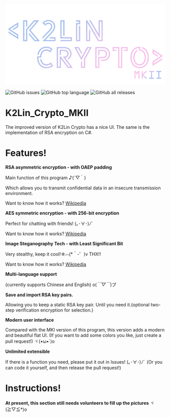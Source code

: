 ![K2Lin Crypto Logo](https://raw.githubusercontent.com/K2Lin-Daniel/K2Lin_Crypto_MKII/main/K2Lin_Crypto/Resources/K2Lin%20Crypto%20Logo.png)

![GitHub issues](https://img.shields.io/github/issues/K2Lin-Daniel/K2Lin_Crypto_MKII) ![GitHub top language](https://img.shields.io/github/languages/top/K2Lin-Daniel/K2Lin_Crypto_MKII) ![GitHub all releases](https://img.shields.io/github/downloads/K2Lin-Daniel/K2Lin_Crypto_MKII/total)

# K2Lin_Crypto_MKII

The improved version of K2Lin Crypto has a nice UI. The same is the implementation of RSA encryption on C#.

# Features!

**RSA asymmetric encryption - with OAEP padding**

Main function of this program ♪(´▽｀)

Which allows you to transmit confidential data in an insecure transmission environment.

Want to know how it works? [Wikipedia](https://simple.wikipedia.org/wiki/RSA_algorithm)

**AES symmetric encryption - with 256-bit encryption**

Perfect for chatting with friends! (｡･∀･)ﾉﾞ

Want to know how it works? [Wikipedia](https://en.wikipedia.org/wiki/Advanced_Encryption_Standard)

**Image Steganography Tech - with Least Significant Bit**

Very stealthy, keep it cool!☆⌒(*＾-゜)v THX!!

Want to know how it works? [Wikipedia](https://en.wikipedia.org/wiki/Steganography)

**Multi-language support**

(currently supports Chinese and English) o(*￣▽￣*)ブ

**Save and import RSA key pairs.**

Allowing you to keep a static RSA key pair. Until you need it.(optional two-step verification encryption for selection.)

**Modern user interface**

Compared with the MKI version of this program, this version adds a modern and beautiful flat UI.
(If you want to add some colors you like, just create a pull request!) ヾ(•ω•`)o

**Unlimited extensible**

If there is a function you need, please put it out in Issues! (｡･∀･)ﾉﾞ
(Or you can code it yourself, and then release the pull request!)

# Instructions!

**At present, this section still needs volunteers to fill up the pictures** ヾ(≧▽≦*)o
